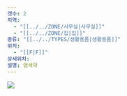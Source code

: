 ```yaml
---
갯수: 2
지역:
  - "[[../../ZONE/사무실|사무실]]"
  - "[[../../ZONE/집|집]]"
종류: "[[../../TYPES/생활용품|생활용품]]"
위치:
  - "[[F|F]]"
상세위치: 
설명: 염색약
---
```

![](http://192.168.50.22/devices/240607_IMG_0174.jpg)
